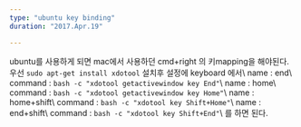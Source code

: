 ```yaml
---
type: "ubuntu key binding"
duration: "2017.Apr.19"

---
```


ubuntu를 사용하게 되면 mac에서 사용하던 cmd+right 의 키mapping을 해야된다.
우선
`sudo apt-get install xdotool`
설치후
설정에 keyboard 에서\\
name : end\\
command : `bash -c "xdotool getactivewindow key End"`\\
name : home\\
command : `bash -c "xdotool getactivewindow key Home"`\\
name : home+shift\\
command : `bash -c "xdotool key Shift+Home"`\\
name : end+shift\\
command : `bash -c "xdotool key Shift+End"`\\
를 하면 된다.

